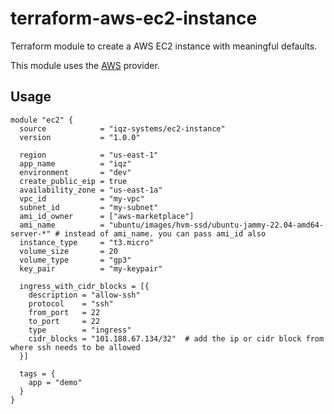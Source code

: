 # terraform-aws-ec2-instance

Terraform module to create a AWS EC2 instance with meaningful defaults.

This module uses the [AWS](https://registry.terraform.io/providers/hashicorp/aws) provider.

## Usage

```hcl
module "ec2" {
  source            = "iqz-systems/ec2-instance"
  version           = "1.0.0"

  region            = "us-east-1"
  app_name          = "iqz"
  environment       = "dev"
  create_public_eip = true
  availability_zone = "us-east-1a"
  vpc_id            = "my-vpc"
  subnet_id         = "my-subnet"
  ami_id_owner      = ["aws-marketplace"]
  ami_name          = "ubuntu/images/hvm-ssd/ubuntu-jammy-22.04-amd64-server-*" # instead of ami_name. you can pass ami_id also
  instance_type     = "t3.micro"
  volume_size       = 20
  volume_type       = "gp3"
  key_pair          = "my-keypair" 

  ingress_with_cidr_blocks = [{
    description = "allow-ssh"
    protocol    = "ssh"
    from_port   = 22
    to_port     = 22
    type        = "ingress"
    cidr_blocks = "101.188.67.134/32"  # add the ip or cidr block from where ssh needs to be allowed
  }]

  tags = {
    app = "demo"
  }
}
```

